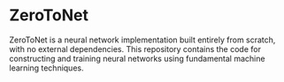 # ZeroToNet
ZeroToNet is a neural network implementation built entirely from scratch, with no external dependencies. This repository contains the code for constructing and training neural networks using fundamental machine learning techniques.
